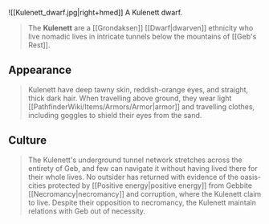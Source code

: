 ![[Kulenett_dwarf.jpg|right+hmed]] 
 A Kulenett dwarf.
> The **Kulenett** are a [[Grondaksen]] [[Dwarf|dwarven]] ethnicity who live nomadic lives in intricate tunnels below the mountains of [[Geb's Rest]].


## Appearance

> Kulenett have deep tawny skin, reddish-orange eyes, and straight, thick dark hair. When travelling above ground, they wear light [[PathfinderWiki/Items/Armors/Armor|armor]] and travelling clothes, including goggles to shield their eyes from the sand.


## Culture

> The Kulenett's underground tunnel network stretches across the entirety of Geb, and few can navigate it without having lived there for their whole lives. No outsider has returned with evidence of the oasis-cities protected by [[Positive energy|positive energy]] from Gebbite [[Necromancy|necromancy]] and corruption, where the Kulenett claim to live. Despite their opposition to necromancy, the Kulenett maintain relations with Geb out of necessity.








